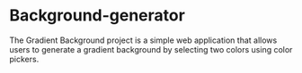# Background-generator
The Gradient Background project is a simple web application that allows users to generate a gradient background by selecting two colors using color pickers.
